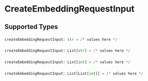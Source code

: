 # CreateEmbeddingRequestInput


## Supported Types

### 

```python
createEmbeddingRequestInput: str = /* values here */
```

### 

```python
createEmbeddingRequestInput: List[str] = /* values here */
```

### 

```python
createEmbeddingRequestInput: List[int] = /* values here */
```

### 

```python
createEmbeddingRequestInput: List[List[int]] = /* values here */
```

